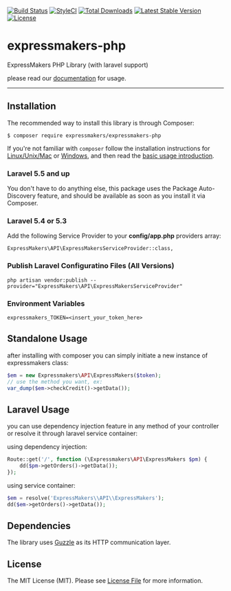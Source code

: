 [![Build Status](https://travis-ci.org/expressmakers/expressmakers-php.svg?branch=master)](https://travis-ci.org/expressmakers/expressmakers-php)
[![StyleCI](https://github.styleci.io/repos/242940837/shield?branch=master)](https://github.styleci.io/repos/242940837)
<a href="https://packagist.org/packages/expressmakers/expressmakers-php"><img src="https://poser.pugx.org/expressmakers/expressmakers-php/d/total.svg" alt="Total Downloads"></a>
<a href="https://packagist.org/packages/expressmakers/expressmakers-php"><img src="https://poser.pugx.org/expressmakers/expressmakers-php/v/stable.svg" alt="Latest Stable Version"></a>
<a href="https://packagist.org/packages/expressmakers/expressmakers-php"><img src="https://poser.pugx.org/expressmakers/expressmakers-php/license.svg" alt="License"></a>

# expressmakers-php
ExpressMakers PHP Library (with laravel support)

please read our [documentation](https://developer.expressmakers.com) for usage.

---

## Installation

The recommended way to install this library is through Composer:

`$ composer require expressmakers/expressmakers-php`

If you're not familiar with `composer` follow the installation instructions for
[Linux/Unix/Mac](https://getcomposer.org/doc/00-intro.md#installation-linux-unix-osx) or
[Windows](https://getcomposer.org/doc/00-intro.md#installation-windows), and then read the
[basic usage introduction](https://getcomposer.org/doc/01-basic-usage.md).

### Laravel 5.5 and up

You don't have to do anything else, this package uses the Package Auto-Discovery feature, and should be available as soon as you install it via Composer.

### Laravel 5.4 or 5.3

Add the following Service Provider to your **config/app.php** providers array:

`ExpressMakers\API\ExpressMakersServiceProvider::class,`

### Publish Laravel Configuratino Files (All Versions)

`php artisan vendor:publish --provider="ExpressMakers\API\ExpressMakersServiceProvider"`

### Environment Variables

```
expressmakers_TOKEN=<insert_your_token_here>
```

## Standalone Usage

after installing with composer you can simply initiate a new instance of expressmakers class:


```php
$em = new Expressmakers\API\ExpressMakers($token);
// use the method you want, ex:
var_dump($em->checkCredit()->getData());
```

## Laravel Usage

you can use dependency injection feature in any method of your controller or resolve it through laravel service container:

using dependency injection:
```php
Route::get('/', function (\Expressmakers\API\ExpressMakers $pm) {
    dd($pm->getOrders()->getData());
});
```

using service container:
```php
$em = resolve('ExpressMakers\\API\\ExpressMakers');
dd($em->getOrders()->getData());
```

## Dependencies

The library uses [Guzzle](https://github.com/guzzle/guzzle) as its HTTP communication layer.

## License

The MIT License (MIT). Please see [License File](LICENSE) for more information.
